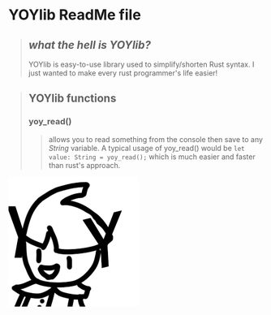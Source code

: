# YOYlib ReadMe file
> ## *what the hell is YOYlib?*
>    YOYlib is easy-to-use library used to simplify/shorten Rust syntax.
>    I just wanted to make every rust programmer's life easier!

> ## YOYlib functions
> ### yoy_read()
>> allows you to read something from the console then save to any *String* variable. A typical usage of yoy_read() would be `let value: String = yoy_read();` which is much easier and faster than rust's approach.

![image](https://github.com/jorikisntreal/yoylib/blob/master/yoygirl.png)
